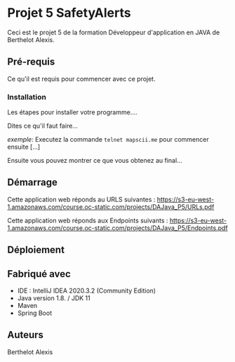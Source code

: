 # Projet 5 SafetyAlerts

Ceci est le projet 5 de la formation Développeur d'application en JAVA de Berthelot Alexis.

## Pré-requis

Ce qu'il est requis pour commencer avec ce projet.



### Installation

Les étapes pour installer votre programme....

Dites ce qu'il faut faire...

_exemple_: Executez la commande ``telnet mapscii.me`` pour commencer ensuite [...]


Ensuite vous pouvez montrer ce que vous obtenez au final...

## Démarrage

Cette application web réponds au URLS suivantes :
https://s3-eu-west-1.amazonaws.com/course.oc-static.com/projects/DAJava_P5/URLs.pdf

Cette application web réponds aux Endpoints suivants :
https://s3-eu-west-1.amazonaws.com/course.oc-static.com/projects/DAJava_P5/Endpoints.pdf


## Déploiement




## Fabriqué avec

- IDE : IntelliJ IDEA 2020.3.2 (Community Edition)
- Java version 1.8. / JDK 11
- Maven
- Spring Boot

## Auteurs

Berthelot Alexis

